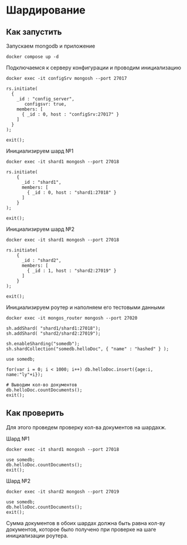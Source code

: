 # Шардирование

## Как запустить

Запускаем mongodb и приложение

```shell
docker compose up -d
```

Подключаемся к серверу конфигурации и проводим инициализацию

```shell
docker exec -it configSrv mongosh --port 27017
```

```shell
rs.initiate(
  {
    _id : "config_server",
       configsvr: true,
    members: [
      { _id : 0, host : "configSrv:27017" }
    ]
  }
);

exit();
```

Инициализируем шард №1

```shell
docker exec -it shard1 mongosh --port 27018
```

```shell
rs.initiate(
    {
      _id : "shard1",
      members: [
        { _id : 0, host : "shard1:27018" }
      ]
    }
);

exit();
```

Инициализируем шард №2

```shell
docker exec -it shard1 mongosh --port 27018
```

```shell
rs.initiate(
    {
      _id : "shard2",
      members: [
        { _id : 1, host : "shard2:27019" }
      ]
    }
);

exit();
```

Инициализируем роутер и наполняем его тестовыми данными

```shell
docker exec -it mongos_router mongosh --port 27020
```

```shell
sh.addShard( "shard1/shard1:27018");
sh.addShard( "shard2/shard2:27019");

sh.enableSharding("somedb");
sh.shardCollection("somedb.helloDoc", { "name" : "hashed" } );

use somedb;

for(var i = 0; i < 1000; i++) db.helloDoc.insert({age:i, name:"ly"+i});

# Выводим кол-во документов
db.helloDoc.countDocuments();
exit();
```

## Как проверить

Для этого проведем проверку кол-ва документов на шардахж.

Шард №1

```shell
docker exec -it shard1 mongosh --port 27018
```

```shell
use somedb;
db.helloDoc.countDocuments();
exit();
```

Шард №2

```shell
docker exec -it shard2 mongosh --port 27019
```

```shell
use somedb;
db.helloDoc.countDocuments();
exit();
```

Сумма документов в обоих шардах должна быть равна кол-ву документов, которое было получено при проверке на шаге инициализации роутера.
